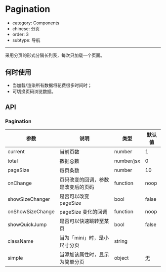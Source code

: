 # Pagination

- category: Components
- chinese: 分页
- order: 3
- subtype: 导航

---

采用分页的形式分隔长列表，每次只加载一个页面。

## 何时使用

- 当加载/渲染所有数据将花费很多时间时；
- 可切换页码浏览数据。

## API

### Pagination

|参数|说明|类型|默认值|
|---|----|---|------|
|current|当前页数|number|1|
|total|数据总数|number/jsx|0|
|pageSize|每页条数|number|10|
|onChange|页码改变的回调，参数是改变后的页码|function|noop|
|showSizeChanger|是否可以改变 pageSize|bool|false|
|onShowSizeChange|pageSize 变化的回调|function|noop|
|showQuickJump|是否可以快速跳转至某页|bool|false|
|className|当为「mini」时，是小尺寸分页|string||
|simple|当添加该属性时，显示为简单分页|object|无|
